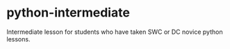 # python-intermediate
Intermediate lesson for students who have taken SWC or DC novice python lessons.
